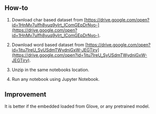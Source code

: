 ## How-to

1. Download char based dataset from [https://drive.google.com/open?id=1HnMv7ulfh8yuq9yIrt_IComGEpDrNyo-](https://drive.google.com/open?id=1HnMv7ulfh8yuq9yIrt_IComGEpDrNyo-).

2. Download word based dataset from [https://drive.google.com/open?id=1itu7IreU_SyUSdmTWydniGxW-JEGTjrv](https://drive.google.com/open?id=1itu7IreU_SyUSdmTWydniGxW-JEGTjrv).

3. Unzip in the same notebooks location.

4. Run any notebook using Jupyter Notebook.

## Improvement

It is better if the embedded loaded from Glove, or any pretrained model.
